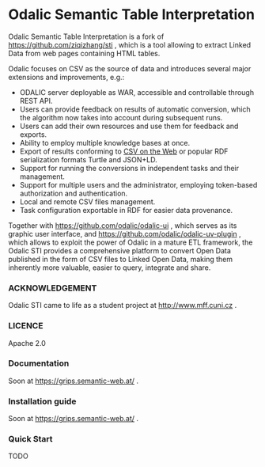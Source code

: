 # Odalic Semantic Table Interpretation

Odalic Semantic Table Interpretation is a fork of https://github.com/ziqizhang/sti , which is a tool allowing to extract Linked Data from web pages containing HTML tables.

Odalic focuses on CSV as the source of data and introduces several major extensions and improvements, e.g.:
- ODALIC server deployable as WAR, accessible and controllable through REST API.
- Users can provide feedback on results of automatic conversion, which the algorithm now takes into account during subsequent runs.
- Users can add their own resources and use them for feedback and exports.
- Ability to employ multiple knowledge bases at once.
- Export of results conforming to [CSV on the Web](https://www.w3.org/2013/csvw/wiki/Main_Page) or popular RDF serialization formats Turtle and JSON+LD.
- Support for running the conversions in independent tasks and their management.
- Support for multiple users and the administrator, employing token-based authorization and authentication.
- Local and remote CSV files management.
- Task configuration exportable in RDF for easier data provenance.

Together with https://github.com/odalic/odalic-ui , which serves as its graphic user interface, and https://github.com/odalic/odalic-uv-plugin , which allows to exploit the power of Odalic in a mature ETL framework, the Odalic STI provides a comprehensive platform to convert Open Data published in the form of CSV files to Linked Open Data, making them inherently more valuable, easier to query, integrate and share.

### ACKNOWLEDGEMENT
Odalic STI came to life as a student project at http://www.mff.cuni.cz .

### LICENCE
Apache 2.0

### Documentation
Soon at https://grips.semantic-web.at/ .

### Installation guide
Soon at https://grips.semantic-web.at/ .

### Quick Start
TODO
